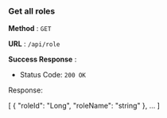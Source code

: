 ### Get  all roles
**Method** : `GET`

**URL** : `/api/role`

**Success Response** :

- Status Code: `200 OK`

Response:

[
    {
        "roleId": "Long",
        "roleName": "string"
    },
    ...
]